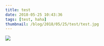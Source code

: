 ```yaml
---
title: test
date: 2018-05-25 10:43:36
tags: [test, haha]
thumbnail: /blog/2018/05/25/test/test.jpg
---
```


![](test.jpg)